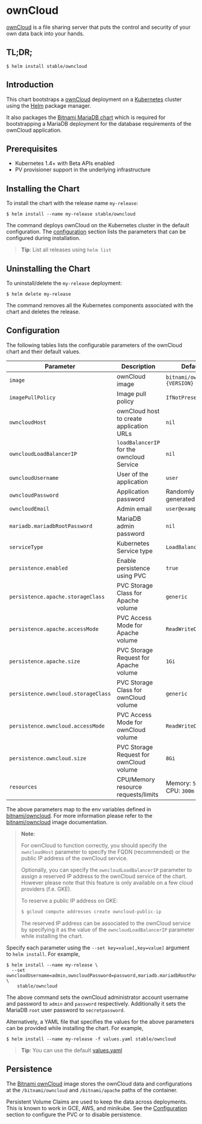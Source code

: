 # ownCloud

[ownCloud](https://owncloud.org/) is a file sharing server that puts the control and security of your own data back into your hands.

## TL;DR;

```console
$ helm install stable/owncloud
```

## Introduction

This chart bootstraps a [ownCloud](https://github.com/bitnami/bitnami-docker-owncloud) deployment on a [Kubernetes](http://kubernetes.io) cluster using the [Helm](https://helm.sh) package manager.

It also packages the [Bitnami MariaDB chart](https://github.com/kubernetes/charts/tree/master/stable/mariadb) which is required for bootstrapping a MariaDB deployment for the database requirements of the ownCloud application.

## Prerequisites

- Kubernetes 1.4+ with Beta APIs enabled
- PV provisioner support in the underlying infrastructure

## Installing the Chart

To install the chart with the release name `my-release`:

```console
$ helm install --name my-release stable/owncloud
```

The command deploys ownCloud on the Kubernetes cluster in the default configuration. The [configuration](#configuration) section lists the parameters that can be configured during installation.

> **Tip**: List all releases using `helm list`

## Uninstalling the Chart

To uninstall/delete the `my-release` deployment:

```console
$ helm delete my-release
```

The command removes all the Kubernetes components associated with the chart and deletes the release.

## Configuration

The following tables lists the configurable parameters of the ownCloud chart and their default values.

|              Parameter              |                Description                |           Default            |
|-------------------------------------|-------------------------------------------|------------------------------|
| `image`                             | ownCloud image                            | `bitnami/owncloud:{VERSION}` |
| `imagePullPolicy`                   | Image pull policy                         | `IfNotPresent`               |
| `owncloudHost`                      | ownCloud host to create application URLs  | `nil`                        |
| `owncloudLoadBalancerIP`            | `loadBalancerIP` for the owncloud Service | `nil`                        |
| `owncloudUsername`                  | User of the application                   | `user`                       |
| `owncloudPassword`                  | Application password                      | Randomly generated           |
| `owncloudEmail`                     | Admin email                               | `user@example.com`           |
| `mariadb.mariadbRootPassword`       | MariaDB admin password                    | `nil`                        |
| `serviceType`                       | Kubernetes Service type                   | `LoadBalancer`               |
| `persistence.enabled`               | Enable persistence using PVC              | `true`                       |
| `persistence.apache.storageClass`   | PVC Storage Class for Apache volume       | `generic`                    |
| `persistence.apache.accessMode`     | PVC Access Mode for Apache volume         | `ReadWriteOnce`              |
| `persistence.apache.size`           | PVC Storage Request for Apache volume     | `1Gi`                        |
| `persistence.owncloud.storageClass` | PVC Storage Class for ownCloud volume     | `generic`                    |
| `persistence.owncloud.accessMode`   | PVC Access Mode for ownCloud volume       | `ReadWriteOnce`              |
| `persistence.owncloud.size`         | PVC Storage Request for ownCloud volume   | `8Gi`                        |
| `resources`                         | CPU/Memory resource requests/limits       | Memory: `512Mi`, CPU: `300m` |

The above parameters map to the env variables defined in [bitnami/owncloud](http://github.com/bitnami/bitnami-docker-owncloud). For more information please refer to the [bitnami/owncloud](http://github.com/bitnami/bitnami-docker-owncloud) image documentation.

> **Note**:
>
> For ownCloud to function correctly, you should specify the `owncloudHost` parameter to specify the FQDN (recommended) or the public IP address of the ownCloud service.
>
> Optionally, you can specify the `owncloudLoadBalancerIP` parameter to assign a reserved IP address to the ownCloud service of the chart. However please note that this feature is only available on a few cloud providers (f.e. GKE).
>
> To reserve a public IP address on GKE:
>
> ```bash
> $ gcloud compute addresses create owncloud-public-ip
> ```
>
> The reserved IP address can be associated to the ownCloud service by specifying it as the value of the `owncloudLoadBalancerIP` parameter while installing the chart.

Specify each parameter using the `--set key=value[,key=value]` argument to `helm install`. For example,

```console
$ helm install --name my-release \
  --set owncloudUsername=admin,owncloudPassword=password,mariadb.mariadbRootPassword=secretpassword \
    stable/owncloud
```

The above command sets the ownCloud administrator account username and password to `admin` and `password` respectively. Additionally it sets the MariaDB `root` user password to `secretpassword`.

Alternatively, a YAML file that specifies the values for the above parameters can be provided while installing the chart. For example,

```console
$ helm install --name my-release -f values.yaml stable/owncloud
```

> **Tip**: You can use the default [values.yaml](values.yaml)

## Persistence

The [Bitnami ownCloud](https://github.com/bitnami/bitnami-docker-owncloud) image stores the ownCloud data and configurations at the `/bitnami/owncloud` and `/bitnami/apache` paths of the container.

Persistent Volume Claims are used to keep the data across deployments. This is known to work in GCE, AWS, and minikube.
See the [Configuration](#configuration) section to configure the PVC or to disable persistence.
